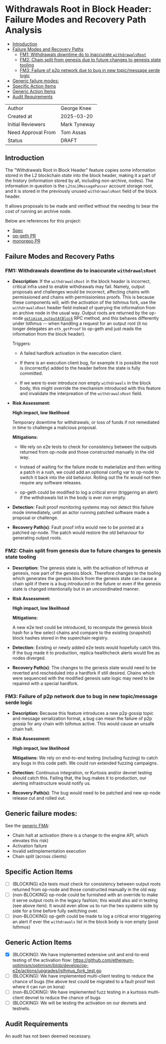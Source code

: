 # Withdrawals Root in Block Header: Failure Modes and Recovery Path Analysis

<!-- START doctoc generated TOC please keep comment here to allow auto update -->
<!-- DON'T EDIT THIS SECTION, INSTEAD RE-RUN doctoc TO UPDATE -->

- [Introduction](#introduction)
- [Failure Modes and Recovery Paths](#failure-modes-and-recovery-paths)
  - [FM1: Withdrawals downtime do to inaccurate `withdrawalsRoot`](#fm1-withdrawals-downtime-do-to-inaccurate-withdrawalsroot)
  - [FM2: Chain split from genesis due to future changes to genesis state tooling](#fm2-chain-split-from-genesis-due-to-future-changes-to-genesis-state-tooling)
  - [FM3: Failure of p2p network due to bug in new topic/message serde logic](#fm3-failure-of-p2p-network-due-to-bug-in-new-topicmessage-serde-logic)
- [Generic failure modes:](#generic-failure-modes)
- [Specific Action Items](#specific-action-items)
- [Generic Action Items](#generic-action-items)
- [Audit Requirements](#audit-requirements)

<!-- END doctoc generated TOC please keep comment here to allow auto update -->

|                    |              |
| ------------------ | ------------ |
| Author             | George Knee  |
| Created at         | 2025-03-20   |
| Initial Reviewers  | Mark Tyneway |
| Need Approval From | Tom Assas    |
| Status             | DRAFT        |

## Introduction

The "Withdrawals Root in Block Header" feature copies some information stored in the L2 blockchain _state_ into the block header, making it a part of the history (information stored by all, including non-archive, nodes). The information in question is the `L2toL1MessagePasser` account storage root, and it is stored in the previously unused `withdrawalsRoot` field of the block header.

It allows proposals to be made and verified without the needing to bear the cost of running an archive node.

Below are references for this project:

- [Spec](https://specs.optimism.io/protocol/isthmus/exec-engine.html#l2tol1messagepasser-storage-root-in-header)
- [op-geth PR](https://github.com/ethereum-optimism/op-geth/pull/451)
- [monorepo PR](https://github.com/ethereum-optimism/optimism/pull/13962)

## Failure Modes and Recovery Paths

### FM1: Withdrawals downtime do to inaccurate `withdrawalsRoot`

- **Description:**
  If the `withdrawalsRoot` in the block header is incorrect, critical infra used to enable withdrawals may fail. Namely, output proposals and challenges would be incorrect, affecting chains with permissioned and chains with permissionless proofs. This is because these components will, with the activation of the Isthmus fork, use the `withdrawalsRoot` header field instead of querying the information from an archive node in the usual way. Output roots are returned by the op-node [`optimism_outputAtBlock`](https://docs.optimism.io/operators/node-operators/json-rpc#optimism_outputatblock) RPC method, and this behaves differently under Isthmus -- when handling a request for an output root (it no longer delegates an `eth_getProof` to op-geth and just reads the information from the block header).

  Triggers:

  - A failed hardfork activation in the execution client.

  - If there is an execution client bug, for example it is possible the root is (incorrectly) added to the header before the state is fully committed.

  - If we were to ever introduce non empty `withdrawals` in the block body, this might override the mechanism introduced with this feature and invalidate the interpreation of the `withdrawalsRoot` field.

- **Risk Assessment:**

  **High impact, low likelihood**

  Temporary downtime for withdrawals, or loss of funds if not remediated in time to challenge a malicious proposal.

  **Mitigations:**

  - We rely on e2e tests to check for consistency between the outputs returned from op-node and those constructed manually in the old way.

  - Instead of waiting for the failure mode to materialize and then writing a patch in a rush, we could add an optional config var to op-node to switch it back into the old behavior. Rolling out the fix would not then require any software releases.

  - op-geth could be modified to log a critical error (triggering an alert) if the withdrawals list in the body is ever non empty.

- **Detection:**
  Fault proof monitoring systems may not detect this failure mode immediately, until an actor running patched software made a proposal or challenge.

- **Recovery Path(s)**:
  Fault proof infra would nee to be pointed at a patched op-node. The patch would restore the old behaviour for generating output roots.

### FM2: Chain split from genesis due to future changes to genesis state tooling

- **Description:**
  The genesis state is, with the activation of Isthmus at genesis, now part of the genesis block. Therefore changes to the tooling which generates the genesis block from the genesis state can cause a chain split if there is a bug introduced in the future or even if the genesis state is changed intentionally but in an uncoordinated manner.

- **Risk Assessment:**

  **High impact, low likelihood**

  **Mitigations:**

  A new e2e test could be introduced, to recompute the genesis block hash for a few select chains and compare to the existing (snapshot) block hashes stored in the superchain registry.

- **Detection:**
  Existing or newly added e2e tests would hopefully catch this. If the bug made it to production, replica healthcheck alerts would fire as nodes diverged.

- **Recovery Path(s)**:
  The changes to the genesis state would need to be reverted and rescheduled into a hardfork if still desired. Chains which were sequenced with the modified genesis sate logic may need to be repaired with a special hardfork.

### FM3: Failure of p2p network due to bug in new topic/message serde logic

- **Description:**
  Because this feature introduces a new p2p gossip topic and message serialization format, a bug can mean the failure of p2p gossip for any chain with Isthmus active. This would cause an unsafe chain halt.

- **Risk Assessment:**

  **High impact, low likelihood**

  **Mitigations:**
  We rely on end-to-end testing (including fuzzing) to catch any bugs in this code path. We could run extended fuzzing campaigns.

- **Detection:**
  Continuous integration, or Kurtosis and/or devnet testing should catch this. Failing that, the bug makes it to production, our alerting infrastructure would notify us.

- **Recovery Path(s)**:
  The bug would need to be patched and new op-node release cut and rolled out.

## Generic failure modes:

See the [generic FMA](./fma-generic-hardfork.md):

- Chain halt at activation (there is a change to the engine API, which elevates this risk)
- Activation failure
- Invalid setImplementation execution
- Chain split (across clients)

## Specific Action Items

- [ ] (BLOCKING) e2e tests must check for consistency between output roots returned from op-node and those constructed manually in the old way
- [ ] (non-BLOCKING) op-node could be furnished with an override to make it serve output roots in the legacy fashion; this would also aid in testing (see above item). It would even allow us to run the two systems side by side for a time before fully switching over.
- [ ] (non-BLOCKING) op-geth could be made to log a critical error triggering an alert if ever the `withdrawals` list in the block body is non empty (post Isthmus)

## Generic Action Items

- [x] (BLOCKING): We have implemented extensive unit and end-to-end testing of the activation flow: https://github.com/ethereum-optimism/optimism/blob/develop/op-e2e/actions/upgrades/isthmus_fork_test.go
- [ ] (BLOCKING): We have implemented multi-client testing to reduce the chance of bugs (the above test could be migrated to a fault proof test where it can run on kona)
- [ ] (non-BLOCKING): We have implemented fuzz testing in a kurtosis multi-client devnet to reduce the chance of bugs
- [ ] (BLOCKING): We will be testing the activation on our devnets and testnets.

## Audit Requirements

An audit has not been deemed necessary.
